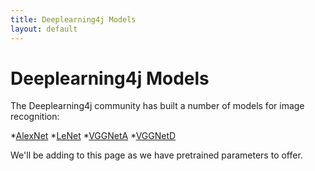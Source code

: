 ```yaml
---
title: Deeplearning4j Models
layout: default
---
```


# Deeplearning4j Models

The Deeplearning4j community has built a number of models for image recognition:

*[AlexNet](https://github.com/deeplearning4j/ImageNet-Example/blob/master/src/main/java/imagenet/Models/AlexNet.java)
*[LeNet](https://github.com/deeplearning4j/ImageNet-Example/blob/master/src/main/java/imagenet/Models/LeNet.java)
*[VGGNetA](https://github.com/deeplearning4j/ImageNet-Example/blob/master/src/main/java/imagenet/Models/VGGNetA.java)
*[VGGNetD](https://github.com/deeplearning4j/ImageNet-Example/blob/master/src/main/java/imagenet/Models/VGGNetD.java)

We'll be adding to this page as we have pretrained parameters to offer.

